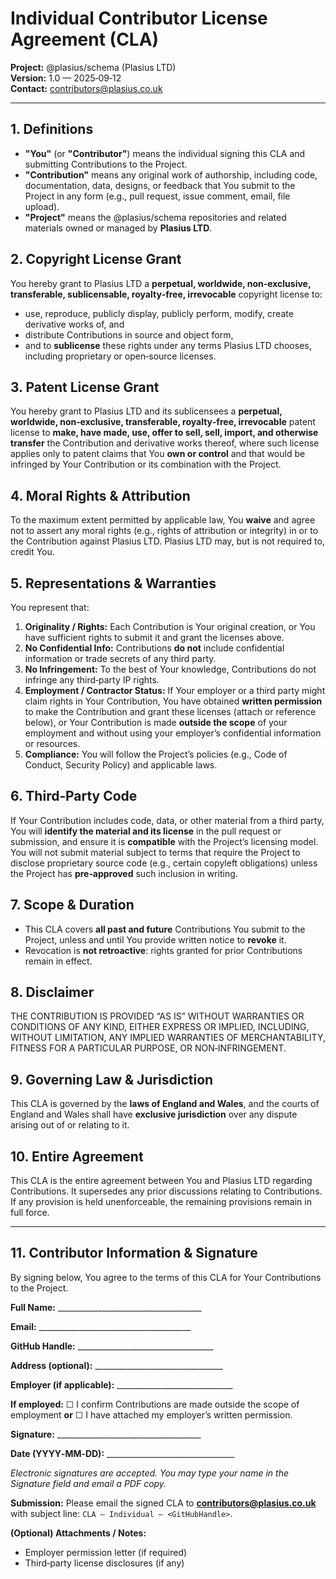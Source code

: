 # Individual Contributor License Agreement (CLA)

**Project:** @plasius/schema (Plasius LTD)  
**Version:** 1.0 — 2025‑09‑12  
**Contact:** [contributors@plasius.co.uk](mailto:contributors@plasius.co.uk)

---

## 1. Definitions

- **"You"** (or **"Contributor"**) means the individual signing this CLA and submitting Contributions to the Project.
- **"Contribution"** means any original work of authorship, including code, documentation, data, designs, or feedback that You submit to the Project in any form (e.g., pull request, issue comment, email, file upload).
- **"Project"** means the @plasius/schema repositories and related materials owned or managed by **Plasius LTD**.

## 2. Copyright License Grant

You hereby grant to Plasius LTD a **perpetual, worldwide, non‑exclusive, transferable, sublicensable, royalty‑free, irrevocable** copyright license to:

- use, reproduce, publicly display, publicly perform, modify, create derivative works of, and
- distribute Contributions in source and object form,
- and to **sublicense** these rights under any terms Plasius LTD chooses, including proprietary or open‑source licenses.

## 3. Patent License Grant

You hereby grant to Plasius LTD and its sublicensees a **perpetual, worldwide, non‑exclusive, transferable, royalty‑free, irrevocable** patent license to **make, have made, use, offer to sell, sell, import, and otherwise transfer** the Contribution and derivative works thereof, where such license applies only to patent claims that You **own or control** and that would be infringed by Your Contribution or its combination with the Project.

## 4. Moral Rights & Attribution

To the maximum extent permitted by applicable law, You **waive** and agree not to assert any moral rights (e.g., rights of attribution or integrity) in or to the Contribution against Plasius LTD. Plasius LTD may, but is not required to, credit You.

## 5. Representations & Warranties

You represent that:

1. **Originality / Rights:** Each Contribution is Your original creation, or You have sufficient rights to submit it and grant the licenses above.
2. **No Confidential Info:** Contributions **do not** include confidential information or trade secrets of any third party.
3. **No Infringement:** To the best of Your knowledge, Contributions do not infringe any third‑party IP rights.
4. **Employment / Contractor Status:** If Your employer or a third party might claim rights in Your Contribution, You have obtained **written permission** to make the Contribution and grant these licenses (attach or reference below), or Your Contribution is made **outside the scope** of your employment and without using your employer’s confidential information or resources.
5. **Compliance:** You will follow the Project’s policies (e.g., Code of Conduct, Security Policy) and applicable laws.

## 6. Third‑Party Code

If Your Contribution includes code, data, or other material from a third party, You will **identify the material and its license** in the pull request or submission, and ensure it is **compatible** with the Project’s licensing model. You will not submit material subject to terms that require the Project to disclose proprietary source code (e.g., certain copyleft obligations) unless the Project has **pre‑approved** such inclusion in writing.

## 7. Scope & Duration

- This CLA covers **all past and future** Contributions You submit to the Project, unless and until You provide written notice to **revoke** it.
- Revocation is **not retroactive**: rights granted for prior Contributions remain in effect.

## 8. Disclaimer

THE CONTRIBUTION IS PROVIDED “AS IS” WITHOUT WARRANTIES OR CONDITIONS OF ANY KIND, EITHER EXPRESS OR IMPLIED, INCLUDING, WITHOUT LIMITATION, ANY IMPLIED WARRANTIES OF MERCHANTABILITY, FITNESS FOR A PARTICULAR PURPOSE, OR NON‑INFRINGEMENT.

## 9. Governing Law & Jurisdiction

This CLA is governed by the **laws of England and Wales**, and the courts of England and Wales shall have **exclusive jurisdiction** over any dispute arising out of or relating to it.

## 10. Entire Agreement

This CLA is the entire agreement between You and Plasius LTD regarding Contributions. It supersedes any prior discussions relating to Contributions. If any provision is held unenforceable, the remaining provisions remain in full force.

---

## 11. Contributor Information & Signature

By signing below, You agree to the terms of this CLA for Your Contributions to the Project.

**Full Name:** \_\_\_\_\_\_\_\_\_\_\_\_\_\_\_\_\_\_\_\_\_\_\_\_\_\_\_\_\_\_\_\_\_\_\_\_

**Email:** \_\_\_\_\_\_\_\_\_\_\_\_\_\_\_\_\_\_\_\_\_\_\_\_\_\_\_\_\_\_\_\_\_\_\_\_\_\_

**GitHub Handle:** \_\_\_\_\_\_\_\_\_\_\_\_\_\_\_\_\_\_\_\_\_\_\_\_\_\_\_\_\_\_\_\_\_\_

**Address (optional):** \_\_\_\_\_\_\_\_\_\_\_\_\_\_\_\_\_\_\_\_\_\_\_\_\_\_\_\_\_\_\_\_

**Employer (if applicable):** \_\_\_\_\_\_\_\_\_\_\_\_\_\_\_\_\_\_\_\_\_\_\_\_\_\_\_\_\_

**If employed:** ☐ I confirm Contributions are made outside the scope of employment **or** ☐ I have attached my employer’s written permission.

**Signature:** \_\_\_\_\_\_\_\_\_\_\_\_\_\_\_\_\_\_\_\_\_\_\_\_\_\_\_\_\_\_\_\_\_\_\_\_

**Date (YYYY‑MM‑DD):** \_\_\_\_\_\_\_\_\_\_\_\_\_\_\_\_\_\_\_\_\_\_\_\_\_\_\_\_\_\_\_\_

_Electronic signatures are accepted. You may type your name in the Signature field and email a PDF copy._

**Submission:** Please email the signed CLA to **[contributors@plasius.co.uk](mailto:contributors@plasius.co.uk)** with subject line: `CLA – Individual – <GitHubHandle>`.

**(Optional) Attachments / Notes:**

- Employer permission letter (if required)
- Third‑party license disclosures (if any)
